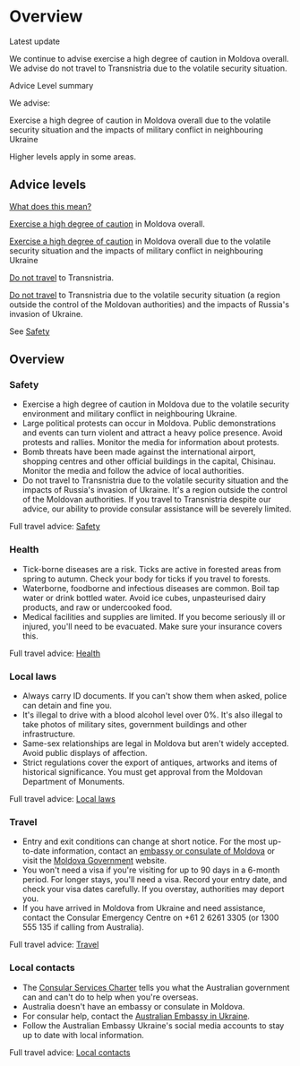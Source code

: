 # Overview

Latest update

We continue to advise exercise a high degree of caution in Moldova overall. We advise do not travel to Transnistria due to the volatile security situation.

Advice Level summary

We advise:

Exercise a high degree of caution in Moldova overall due to the volatile security situation and the impacts of military conflict in neighbouring Ukraine

Higher levels apply in some areas.

## Advice levels

[What does this mean?](/before-you-go/travel-advice-explained/)

[Exercise a high degree of caution](https://www.smartraveller.gov.au/consular-services/travel-advice-explained#level2) in Moldova overall.

[Exercise a high degree of caution](https://www.smartraveller.gov.au/consular-services/travel-advice-explained#level2) in Moldova overall due to the volatile security situation and the impacts of military conflict in neighbouring Ukraine

[Do not travel](https://smartraveller.gov.au/consular-services/travel-advice-explained#level4) to Transnistria.

[Do not travel](https://smartraveller.gov.au/consular-services/travel-advice-explained#level4) to Transnistria due to the volatile security situation (a region outside the control of the Moldovan authorities) and the impacts of Russia's invasion of Ukraine. 

See [Safety](#safety)

## Overview

### Safety

* Exercise a high degree of caution in Moldova due to the volatile security environment and military conflict in neighbouring Ukraine.
* Large political protests can occur in Moldova. Public demonstrations and events can turn violent and attract a heavy police presence. Avoid protests and rallies. Monitor the media for information about protests.
* Bomb threats have been made against the international airport, shopping centres and other official buildings in the capital, Chisinau. Monitor the media and follow the advice of local authorities.
* Do not travel to Transnistria due to the volatile security situation and the impacts of Russia's invasion of Ukraine. It's a region outside the control of the Moldovan authorities. If you travel to Transnistria despite our advice, our ability to provide consular assistance will be severely limited.

Full travel advice: [Safety](#safety)

### Health

* Tick-borne diseases are a risk. Ticks are active in forested areas from spring to autumn. Check your body for ticks if you travel to forests.
* Waterborne, foodborne and infectious diseases are common. Boil tap water or drink bottled water. Avoid ice cubes, unpasteurised dairy products, and raw or undercooked food.
* Medical facilities and supplies are limited. If you become seriously ill or injured, you'll need to be evacuated. Make sure your insurance covers this.

Full travel advice: [Health](#health)

### Local laws

* Always carry ID documents. If you can't show them when asked, police can detain and fine you.
* It's illegal to drive with a blood alcohol level over 0%. It's also illegal to take photos of military sites, government buildings and other infrastructure.
* Same-sex relationships are legal in Moldova but aren't widely accepted. Avoid public displays of affection.
* Strict regulations cover the export of antiques, artworks and items of historical significance. You must get approval from the Moldovan Department of Monuments.

Full travel advice: [Local laws](#local-laws)

### Travel

* Entry and exit conditions can change at short notice. For the most up-to-date information, contact an [embassy or consulate of Moldova](https://www.mfa.gov.md/en/advanced-page-type/misiuni-ale-republicii-moldova-strainatate) or visit the [Moldova Government](https://www.mfa.gov.md/en) website.
* You won't need a visa if you're visiting for up to 90 days in a 6-month period. For longer stays, you'll need a visa. Record your entry date, and check your visa dates carefully. If you overstay, authorities may deport you.
* If you have arrived in Moldova from Ukraine and need assistance, contact the Consular Emergency Centre on +61 2 6261 3305 (or 1300 555 135 if calling from Australia).

Full travel advice: [Travel](#travel)

### Local contacts

* The [Consular Services Charter](/consular-services/consular-services-charter "Consular Services Charter") tells you what the Australian government can and can't do to help when you're overseas.
* Australia doesn't have an embassy or consulate in Moldova.
* For consular help, contact the [Australian Embassy in Ukraine](https://ukraine.embassy.gov.au/).
* Follow the Australian Embassy Ukraine's social media accounts to stay up to date with local information.

Full travel advice: [Local contacts](#local-contacts)